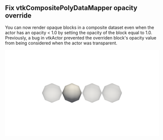 ## Fix vtkCompositePolyDataMapper opacity override

You can now render opaque blocks in a composite dataset even when the actor has an opacity < 1.0 by setting
the opacity of the block equal to 1.0. Previously, a bug in vtkActor prevented the overriden block's opacity
value from being considered when the actor was transparent.

![Screenshot showing an opaque block in an actor that is transparent](fix-composite-mapper-opacity-override.png)
